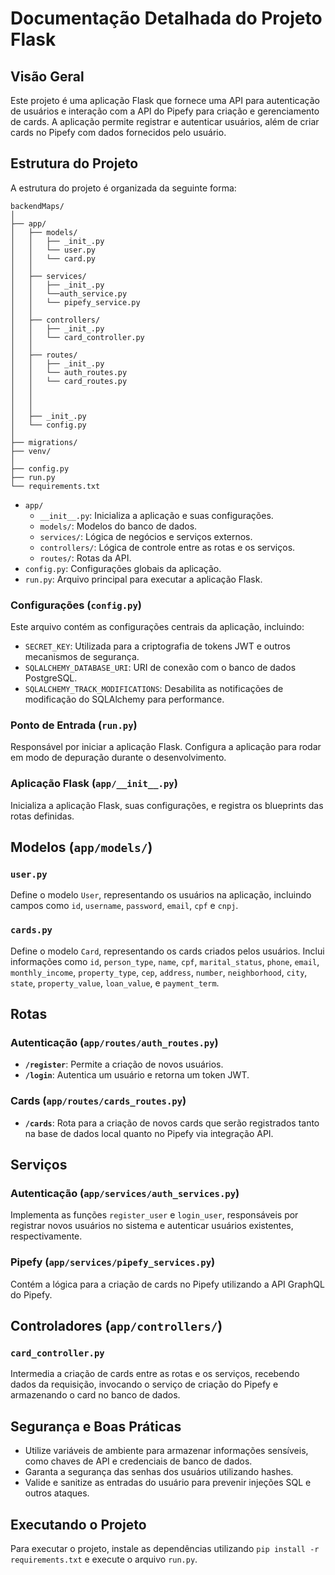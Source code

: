 # Documentação Detalhada do Projeto Flask

## Visão Geral

Este projeto é uma aplicação Flask que fornece uma API para autenticação de usuários e interação com a API do Pipefy para criação e gerenciamento de cards. A aplicação permite registrar e autenticar usuários, além de criar cards no Pipefy com dados fornecidos pelo usuário.

## Estrutura do Projeto

A estrutura do projeto é organizada da seguinte forma:

```
backendMaps/
│
├── app/
│   ├── models/
│   │   ├── _init_.py
│   │   └── user.py
│   │   └── card.py
│   │
│   ├── services/
│   │   ├── _init_.py
│   │   └──auth_service.py
│   │   └── pipefy_service.py
│   │
│   ├── controllers/
│   │   ├── _init_.py
│   │   └── card_controller.py
│   │
│   ├── routes/
│   │   ├── _init_.py
│   │   └── auth_routes.py
│   │   └── card_routes.py
│   │
│   │
│   │
│   ├── _init_.py
│   └── config.py
│
├── migrations/
├── venv/
│
├── config.py
├── run.py
└── requirements.txt
```

- `app/`
  - `__init__.py`: Inicializa a aplicação e suas configurações.
  - `models/`: Modelos do banco de dados.
  - `services/`: Lógica de negócios e serviços externos.
  - `controllers/`: Lógica de controle entre as rotas e os serviços.
  - `routes/`: Rotas da API.
- `config.py`: Configurações globais da aplicação.
- `run.py`: Arquivo principal para executar a aplicação Flask.

### Configurações (`config.py`)

Este arquivo contém as configurações centrais da aplicação, incluindo:

- `SECRET_KEY`: Utilizada para a criptografia de tokens JWT e outros mecanismos de segurança.
- `SQLALCHEMY_DATABASE_URI`: URI de conexão com o banco de dados PostgreSQL.
- `SQLALCHEMY_TRACK_MODIFICATIONS`: Desabilita as notificações de modificação do SQLAlchemy para performance.

### Ponto de Entrada (`run.py`)

Responsável por iniciar a aplicação Flask. Configura a aplicação para rodar em modo de depuração durante o desenvolvimento.

### Aplicação Flask (`app/__init__.py`)

Inicializa a aplicação Flask, suas configurações, e registra os blueprints das rotas definidas.

## Modelos (`app/models/`)

### `user.py`

Define o modelo `User`, representando os usuários na aplicação, incluindo campos como `id`, `username`, `password`, `email`, `cpf` e `cnpj`.

### `cards.py`

Define o modelo `Card`, representando os cards criados pelos usuários. Inclui informações como `id`, `person_type`, `name`, `cpf`, `marital_status`, `phone`, `email`, `monthly_income`, `property_type`, `cep`, `address`, `number`, `neighborhood`, `city`, `state`, `property_value`, `loan_value`, e `payment_term`.

## Rotas

### Autenticação (`app/routes/auth_routes.py`)

- **`/register`**: Permite a criação de novos usuários.
- **`/login`**: Autentica um usuário e retorna um token JWT.

### Cards (`app/routes/cards_routes.py`)

- **`/cards`**: Rota para a criação de novos cards que serão registrados tanto na base de dados local quanto no Pipefy via integração API.

## Serviços

### Autenticação (`app/services/auth_services.py`)

Implementa as funções `register_user` e `login_user`, responsáveis por registrar novos usuários no sistema e autenticar usuários existentes, respectivamente.

### Pipefy (`app/services/pipefy_services.py`)

Contém a lógica para a criação de cards no Pipefy utilizando a API GraphQL do Pipefy.

## Controladores (`app/controllers/`)

### `card_controller.py`

Intermedia a criação de cards entre as rotas e os serviços, recebendo dados da requisição, invocando o serviço de criação do Pipefy e armazenando o card no banco de dados.

## Segurança e Boas Práticas

- Utilize variáveis de ambiente para armazenar informações sensíveis, como chaves de API e credenciais de banco de dados.
- Garanta a segurança das senhas dos usuários utilizando hashes.
- Valide e sanitize as entradas do usuário para prevenir injeções SQL e outros ataques.

## Executando o Projeto

Para executar o projeto, instale as dependências utilizando `pip install -r requirements.txt` e execute o arquivo `run.py`.
